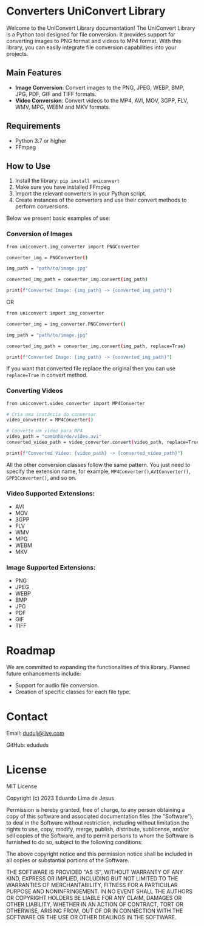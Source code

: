 # Converters UniConvert Library

Welcome to the UniConvert Library documentation! The UniConvert Library is a Python tool designed for file conversion. It provides support for converting images to PNG format and videos to MP4 format. With this library, you can easily integrate file conversion capabilities into your projects.

## Main Features
- **Image Conversion**: Convert images to the PNG, JPEG, WEBP, BMP, JPG, PDF, GIF and TIFF formats.
- **Video Conversion**: Convert videos to the MP4, AVI, MOV, 3GPP, FLV, WMV, MPG, WEBM and MKV formats.

## Requirements
- Python 3.7 or higher
- FFmpeg

## How to Use

1. Install the library: ``pip install uniconvert``
2. Make sure you have installed FFmpeg
3. Import the relevant converters in your Python script.
4. Create instances of the converters and use their convert methods to perform conversions.


Below we present basic examples of use:

### Conversion of Images
```bash
from uniconvert.img_converter import PNGConverter

converter_img = PNGConverter()

img_path = "path/to/image.jpg"

converted_img_path = converter_img.convert(img_path)

print(f"Converted Image: {img_path} -> {converted_img_path}")
```
OR
```bash
from uniconvert import img_converter

converter_img = img_converter.PNGConverter()

img_path = "path/to/image.jpg"

converted_img_path = converter_img.convert(img_path, replace=True)

print(f"Converted Image: {img_path} -> {converted_img_path}")
```
If you want that converted file replace the original then you can use ``replace=True`` in convert method.

### Converting Videos
```bash
from uniconvert.video_converter import MP4Converter

# Cria uma instância do conversor
video_converter = MP4Converter()

# Converte um vídeo para MP4
video_path = "caminho/do/video.avi"
converted_video_path = video_converter.convert(video_path, replace=True)

print(f"Converted Video: {video_path} -> {converted_video_path}")
```

All the other conversion classes follow the same pattern. You just need to specify the extension name, for example, ``MP4Converter()``,``AVIConverter()``, ``GPP3Converter()``, and so on.

### Video Supported Extensions:

- AVI
- MOV
- 3GPP
- FLV
- WMV
- MPG
- WEBM
- MKV

### Image Supported Extensions:
- PNG
- JPEG
- WEBP
- BMP
- JPG
- PDF
- GIF
- TIFF

# Roadmap
We are committed to expanding the functionalities of this library. Planned future enhancements include:

- Support for audio file conversion.
- Creation of specific classes for each file type.

# Contact
Email: dudulj@live.com

GitHub: edududs

# License
MIT License

Copyright (c) 2023 Eduardo Lima de Jesus

Permission is hereby granted, free of charge, to any person obtaining a copy
of this software and associated documentation files (the "Software"), to deal
in the Software without restriction, including without limitation the rights
to use, copy, modify, merge, publish, distribute, sublicense, and/or sell
copies of the Software, and to permit persons to whom the Software is
furnished to do so, subject to the following conditions:

The above copyright notice and this permission notice shall be included in all
copies or substantial portions of the Software.

THE SOFTWARE IS PROVIDED "AS IS", WITHOUT WARRANTY OF ANY KIND, EXPRESS OR
IMPLIED, INCLUDING BUT NOT LIMITED TO THE WARRANTIES OF MERCHANTABILITY,
FITNESS FOR A PARTICULAR PURPOSE AND NONINFRINGEMENT. IN NO EVENT SHALL THE
AUTHORS OR COPYRIGHT HOLDERS BE LIABLE FOR ANY CLAIM, DAMAGES OR OTHER
LIABILITY, WHETHER IN AN ACTION OF CONTRACT, TORT OR OTHERWISE, ARISING FROM,
OUT OF OR IN CONNECTION WITH THE SOFTWARE OR THE USE OR OTHER DEALINGS IN THE
SOFTWARE.
